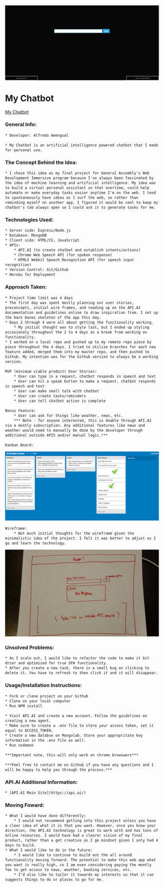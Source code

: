 
![Alt text](public/images/main-page.png)

# My Chatbot

[My Chatbot](https://thawing-bayou-23300.herokuapp.com/)

### General Info:

    * Developer: Alfredo Amengual 

    * My Chatbot is an artificial intelligence powered chatbot that I made for personal use. 

### The Concept Behind the Idea: 

    * I chose this idea as my final project for General Assembly's Web Development Immersive program because I've always been fascinated by the idea of machine learning and artificial intelligence. My idea was to build a virtual personal assistant so that overtime, could help automate or make everyday tasks easier anytime I'm on the web. I tend to spontaneously have ideas as I surf the web, so rather than reminding myself on another app, I figured it would be cool to keep my chatbot's tab always open so I could ask it to generate tasks for me. 

### Technologies Used:

    * Server side: Express/Node.js
    * Database: MongoDB
    * Client side: HTML/CS, JavaScript
    * APIs:
        * API.AI (to create chatbot and establish intents/actions)
        * Chrome Web Speech API (for spoken response)
        * HTML5 Webkit Speech Recognition API (for speech input recognition)
    * Version Control: Git/Github
    * Heroku for Deployment

### Approach Taken:

    * Project time limit was 4 days
    * The first day was spent mostly planning out user stories, preconcepts, initial wire frames, and reading up on the API.AI documentation and guidelines online to draw inspiration from. I set up the bare bones skeleton of the app this day.
    * Days 2 through 4 were all about getting the functionality working. 
        * My initial thought was to style last, but I ended up styling occasionaly throughout the 2 to 4 days as a break from working on functionality. 
    * I worked on a local repo and pushed up to my remote repo piece by piece throughout the 4 days. I tried to utilize branches for each new feature added, merged them into my master repo, and then pushed to Github. My intention was for the Github version to always be a working version.

    MVP (minimum viable product) User Stories:
        * User can type in a request, chatbot responds in speech and text
        * User can hit a speak button to make a request, chatbot responds in speech and text
        * User can make small talk with chatbot
        * User can create tasks/reminders
        * User can tell chatbot action is complete

    Bonus Feature:
        * User can ask for things like weather, news, etc. 
        *** Note - for anyone interested, this is doable through API.AI via a montly subscription. Any additional features like news and weather would need to manually be done by the developer through additional outside APIS and/or manual logic.***

    Kanban Board:

![Alt text](public/images/kanban.png)

    Wireframe:
        * Not much initial thoughts for the wireframe given the minimalistic idea of the project. I felt it was better to adjust as I go and learn the technology.

![Alt text](public/images/wireframe.jpg)


### Unsolved Problems:

    * As I scale out, I would like to refactor the code to make it bit drier and optimized for true SPA functionality. 
    * After you create a new task, there is a small bug on clicking to delete it. You have to refresh to then click it and it will disappear. 

### Usage/Installation Instructions:

    * Fork or clone project on your Github
    * Clone on your local computer
    * Run NPM install

    * Visit API.AI and create a new account. Follow the guidelines on creating a new agent.
    * Make sure to create a .env file to store your access token, set it equal to ACCESS_TOKEN.
    * Create a new databse on Mongolab. Store your appropritate key information in the .env file as well.
    * Run nodemon 

    ***Important note, this will only work on chrome browswers***

    ***Feel free to contact me on Github if you have any questions and I will be happy to help you through the process.***


### API.AI Additional Information:
    * [API.AI Main Site](https://api.ai/)
 

### Moving Foward:

    * What I would have done differently:
        * I would not recommend getting into this project unless you have a clear idea of what it is that you want. However, once you know your direction, the API.AI technology is great to work with and has tons of online resources. I would have had a clearer vision of my final product, rather than a get creative as I go mindset given I only had 4 days to build.
    * What I would like to do in the future:
        * I would like to continue to build out the all around functionality moving forward. The potential to make this web app what you want is really high, so I am even considering paying the montly fee to get access to news, weather, booking services, etc. 
        * I'd also like to tailor it towards my interests so that it can suggests things to do or places to go for me. 
